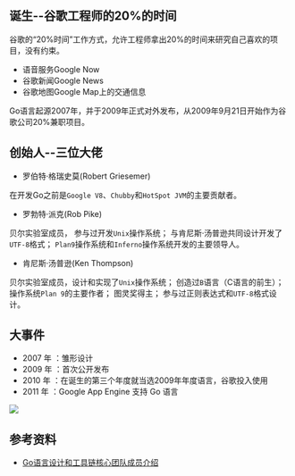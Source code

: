 ## 诞生--谷歌工程师的20%的时间 

谷歌的“20%时间”工作方式，允许工程师拿出20%的时间来研究自己喜欢的项目，没有约束。

- 语音服务Google Now
- 谷歌新闻Google News
- 谷歌地图Google Map上的交通信息

Go语言起源2007年，并于2009年正式对外发布，从2009年9月21日开始作为谷歌公司20%兼职项目。

## 创始人--三位大佬

- 罗伯特·格瑞史莫(Robert Griesemer)

在开发Go之前是`Google V8`、`Chubby`和`HotSpot JVM`的主要贡献者。

- 罗勃特·派克(Rob Pike)

贝尔实验室成员， 参与过开发`Unix`操作系统；
与肯尼斯·汤普逊共同设计开发了`UTF-8`格式；
`Plan9`操作系统和`Inferno`操作系统开发的主要领导人。

- 肯尼斯·汤普逊(Ken Thompson)

贝尔实验室成员，设计和实现了`Unix`操作系统； 
创造过`B`语言（C语言的前生）；
操作系统`Plan 9`的主要作者；
图灵奖得主；
参与过正则表达式和`UTF-8`格式设计。

## 大事件

- 2007 年 ：雏形设计
- 2009 年 ：首次公开发布
- 2010 年 ：在诞生的第三个年度就当选2009年年度语言，谷歌投入使用
- 2011 年 ：Google App Engine 支持 Go 语言

![](https://upload-images.jianshu.io/upload_images/15996690-6d8e98d69ca44b40.png)


## 参考资料

- [Go语言设计和工具链核心团队成员介绍](https://cloud.tencent.com/developer/article/1458468 )